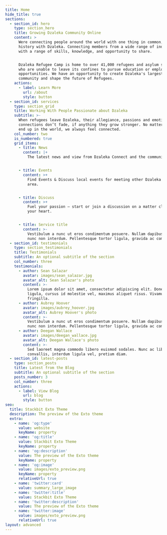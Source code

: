 ```yaml
---
title: Home
hide_title: true
sections:
  - section_id: hero
    type: section_hero
    title: Growing Dzaleka Community Online
    content: >
      Were connecting people around the world with one thing in common, their
      history with Dzaleka. Connecting members from a wide range of industries,
      with a range of skills, knowledge, and opportunity to share.


      Dzaleka Refugee Camp is home to over 41,000 refugees and asylum seekers,
      who are unable to leave its confines to pursue education or employment
      opportunities. We have an opportunity to create Dzaleka's largest global
      community and shape the future of Refugees.
    actions:
      - label: Learn More
        url: /about
        style: button
  - section_id: services
    type: section_grid
    title: Working With People Passionate about Dzaleka
    subtitle: >-
      When refugees leave Dzaleka, their allegiance, passions and emotional
      connections don’t fade, if anything they grow stronger. No matter where we
      end up in the world, we always feel connected.
    col_number: two
    is_numbered: true
    grid_items:
      - title: News
        content: |+
          The latest news and view from Dzaleka Connect and the community.


      - title: Events
        content: >+
          Find Events & Discuss local events for meeting other Dzaleka in your
          area.


      - title: Discuss
        content: >+
          Fuel your passion – start or join a discussion on a matter close to
          your heart.


      - title: Service title
        content: >-
          Vestibulum a nunc ut eros condimentum posuere. Nullam dapibus quis
          nunc non interdum. Pellentesque tortor ligula, gravida ac commodo eu.
  - section_id: testimonials
    type: section_testimonials
    title: Testimonials
    subtitle: An optional subtitle of the section
    col_number: three
    testimonials:
      - author: Sean Salazar
        avatar: images/sean_salazar.jpg
        avatar_alt: Sean Salazar's photo
        content: >-
          Lorem ipsum dolor sit amet, consectetur adipiscing elit. Donec nisl
          ligula, cursus id molestie vel, maximus aliquet risus. Vivamus in nibh
          fringilla.
      - author: Aubrey Hoover
        avatar: images/aubrey_hoover.jpg
        avatar_alt: Aubrey Hoover's photo
        content: >-
          Vestibulum a nunc ut eros condimentum posuere. Nullam dapibus quis
          nunc non interdum. Pellentesque tortor ligula, gravida ac commodo eu.
      - author: Deegan Wallace
        avatar: images/deegan_wallace.jpg
        avatar_alt: Deegan Wallace's photo
        content: >-
          Sed laoreet magna commodo libero euismod sodales. Nunc ac libero
          convallis, interdum ligula vel, pretium diam.
  - section_id: latest-posts
    type: section_posts
    title: Latest from the Blog
    subtitle: An optional subtitle of the section
    posts_number: 3
    col_number: three
    actions:
      - label: View Blog
        url: blog
        style: button
seo:
  title: Stackbit Exto Theme
  description: The preview of the Exto theme
  extra:
    - name: 'og:type'
      value: website
      keyName: property
    - name: 'og:title'
      value: Stackbit Exto Theme
      keyName: property
    - name: 'og:description'
      value: The preview of the Exto theme
      keyName: property
    - name: 'og:image'
      value: images/exto_preview.png
      keyName: property
      relativeUrl: true
    - name: 'twitter:card'
      value: summary_large_image
    - name: 'twitter:title'
      value: Stackbit Exto Theme
    - name: 'twitter:description'
      value: The preview of the Exto theme
    - name: 'twitter:image'
      value: images/exto_preview.png
      relativeUrl: true
layout: advanced
---
```

